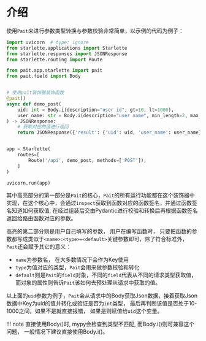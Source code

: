 # 介绍
使用`Pait`来进行参数类型转换与参数校验非常简单，以示例的代码为例子：
``` py hl_lines="11 13 14"
import uvicorn  # type: ignore
from starlette.applications import Starlette
from starlette.responses import JSONResponse
from starlette.routing import Route

from pait.app.starlette import pait
from pait.field import Body


# 使用pait装饰器装饰函数
@pait()
async def demo_post(
    uid: int = Body.i(description="user id", gt=10, lt=1000),
    user_name: str = Body.i(description="user name", min_length=2, max_length=4)
) -> JSONResponse:
    # 获取对应的值进行返回
    return JSONResponse({'result': {'uid': uid, 'user_name': user_name}})


app = Starlette(
    routes=[
        Route('/api', demo_post, methods=['POST']),
    ]
)

uvicorn.run(app)
```
其中高亮部分的第一部分是`Pait`的核心，`Pait`的所有运行功能都在这个装饰器中实现，在这个核心中，会通过`inspect`获取到函数对应的函数签名，并通过函数签名知道如何获取值, 在经过组装后交由Pydantic进行校验和转换后再根据函数签名返回给路由函数对应的参数。

高亮的第二部分则是用户自己填写的参数， 用户在编写函数时， 只要把函数的参数都写成类似于`<name>:<type>=<default>`关键参数即可，除了符合标准外， `Pait`还会赋予其它的意义：

- `name`为参数名， 在大多数情况下会作为Key使用
- `type`为值对应的类型，`Pait`会用来做参数校验和转化
- `default`则是`Pait`的`field`对象，不同的`field`代表从不同的请求类型获取值， 而对象的属性则告诉`Pait`该如何去预处理从请求中获取的值。

以上面的`uid`参数为例子，`Pait`会从请求中的Body获取Json数据，接着获取Json数据中Key为uid的值并转化或验证是否为`int`类型， 最后再判断该值是否处于10-1000之间，如果不是就直接报错， 如果是则赋值给`uid`这个变量。

!!! note
    直接使用Body()时, mypy会检查到类型不匹配, 而Body.i()则可兼容这个问题， 一般情况下建议直接使用Body.i()。

